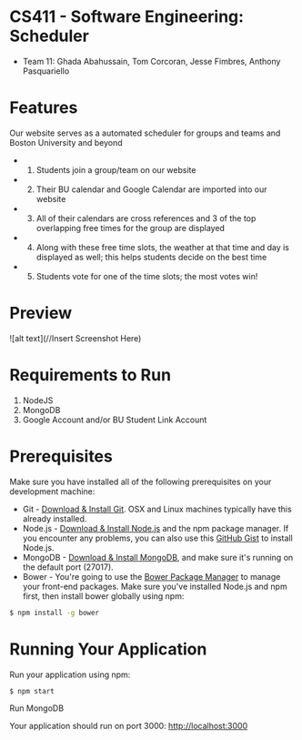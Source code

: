 # CS411 - Software Engineering: Scheduler

* Team 11: Ghada Abahussain, Tom Corcoran, Jesse Fimbres, Anthony Pasquariello

<!-- Description -->

# Features
Our website serves as a automated scheduler for groups and teams and Boston University and beyond
* 1) Students join a group/team on our website
* 2) Their BU calendar and Google Calendar are imported into our website
* 3) All of their calendars are cross references and 3 of the top overlapping free times for the group are displayed
* 4) Along with these free time slots, the weather at that time and day is displayed as well; this helps students decide on the best time
* 5) Students vote for one of the time slots; the most votes win!

# Preview
![alt text](//Insert Screenshot Here)

# Requirements to Run
1)  NodeJS
2)  MongoDB
3)  Google Account and/or BU Student Link Account

# Prerequisites
 Make sure you have installed all of the following prerequisites on your development machine:
 * Git - [Download & Install Git](https://git-scm.com/downloads). OSX and Linux machines typically have this already installed.
 * Node.js - [Download & Install Node.js](https://nodejs.org/en/download/) and the npm package manager. If you encounter any problems, you can also use this [GitHub Gist](https://gist.github.com/isaacs/579814) to install Node.js.
 * MongoDB - [Download & Install MongoDB](http://www.mongodb.org/downloads), and make sure it's running on the default port (27017).
 * Bower - You're going to use the [Bower Package Manager](http://bower.io/) to manage your front-end packages. Make sure you've installed Node.js and npm first, then install bower globally using npm:

 ```bash
 $ npm install -g bower
 ```

# Running Your Application

  Run your application using npm:

  ```bash
  $ npm start
  ```
  
  Run MongoDB 

  Your application should run on port 3000: [http://localhost:3000](http://localhost:3000)




 
